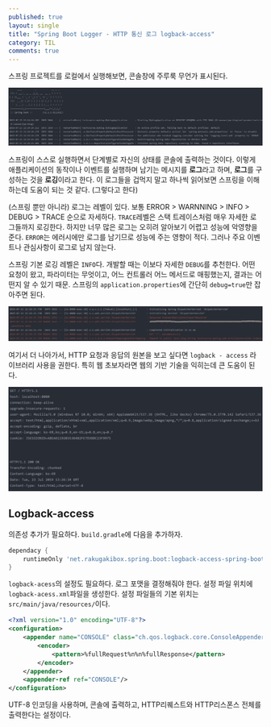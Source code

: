```yaml
---
published: true
layout: single
title: "Spring Boot Logger - HTTP 통신 로그 logback-access"
category: TIL
comments: true
---
```

스프링 프로젝트를 로컬에서 실행해보면, 콘솔창에 주루룩 무언가 표시된다. 

![스프링_실행시_콘솔](/assets/info.png)

스프링이 스스로 실행하면서 단계별로 자신의 상태를 콘솔에 출력하는 것이다. 이렇게 애플리케이션의 동작이나 이벤트를 실행하며 남기는 메시지를 **로그**라고 하며, **로그**를 구성하는 것을 **로깅**이라고 한다. 이 로그들을 겁먹지 말고 하나씩 읽어보면 스프링을 이해하는데 도움이 되는 것 같다. (그렇다고 한다)  

(스프링 뿐만 아니라) 로그는 레벨이 있다. 보통 ERROR > WARNNING > INFO > DEBUG > TRACE 순으로 자세하다. `TRACE`레벨은 스택 트레이스처럼 매우 자세한 로그들까지 로깅한다. 하지만 너무 많은 로그는 오히려 알아보기 어렵고 성능에 악영향을 준다. `ERROR`는 에러시에만 로그를 남기므로 성능에 주는 영향이 적다. 그러나 주요 이벤트나 관심사항이 로그로 남지 않는다.  

스프링 기본 로깅 레벨은 `INFO`다. 개발할 때는 이보다 자세한 `DEBUG`를 추천한다. 어떤 요청이 왔고, 파라미터는 무엇이고, 어느 컨트롤러 어느 메서드로 매핑했는지, 결과는 어떤지 알 수 있기 때문.
스프링의 `application.properties`에 간단히 `debug=true`만 잡아주면 된다.  

![DEBUG_콘솔](/assets/debug.png)

여기서 더 나아가서, HTTP 요청과 응답의 원본을 보고 싶다면 `logback - access` 라이브러리 사용을 권한다. 특히 웹 초보자라면 웹의 기반 기술을 익히는데 큰 도움이 된다.  

![logback-access](/assets/logback-access.png)

## Logback-access

의존성 추가가 필요하다. `build.gradle`에 다음을 추가하자.

```groovy
dependacy {
    runtimeOnly 'net.rakugakibox.spring.boot:logback-access-spring-boot-starter:2.7.1'
}
```

`logback-acess`의 설정도 필요하다. 로그 포맷을 결정해줘야 한다.
설정 파일 위치에 `logback-acess.xml`파일을 생성한다. 설정 파일들의 기본 위치는 `src/main/java/resources/`이다. 

```xml
<?xml version="1.0" encoding="UTF-8"?>
<configuration>
    <appender name="CONSOLE" class="ch.qos.logback.core.ConsoleAppender">
        <encoder>
            <pattern>%fullRequest%n%n%fullResponse</pattern>
        </encoder>
    </appender>
    <appender-ref ref="CONSOLE"/>
</configuration>
```
UTF-8 인코딩을 사용하며, 콘솔에 출력하고, HTTP리퀘스트와 HTTP리스폰스 전체를 출력한다는 설정이다.

